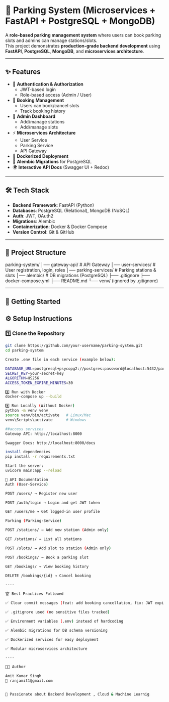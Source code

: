 ﻿# 🚗 Parking System (Microservices + FastAPI + PostgreSQL + MongoDB)

A **role-based parking management system** where users can book parking slots and admins can manage stations/slots.  
This project demonstrates **production-grade backend development** using **FastAPI**, **PostgreSQL**, **MongoDB**, and **microservices architecture**.

---

## ✨ Features

- 🔑 **Authentication & Authorization**
  - JWT-based login
  - Role-based access (Admin / User)
- 📅 **Booking Management**
  - Users can book/cancel slots
  - Track booking history
- 🏢 **Admin Dashboard**
  - Add/manage stations
  - Add/manage slots
- ⚡ **Microservices Architecture**
  - User Service
  - Parking Service
  - API Gateway
- 🐳 **Dockerized Deployment**
- 🔄 **Alembic Migrations** for PostgreSQL
- 🌍 **Interactive API Docs** (Swagger UI + Redoc)

---

## 🛠️ Tech Stack

- **Backend Framework**: FastAPI (Python)
- **Databases**: PostgreSQL (Relational), MongoDB (NoSQL)
- **Auth**: JWT, OAuth2
- **Migrations**: Alembic
- **Containerization**: Docker & Docker Compose
- **Version Control**: Git & GitHub

---

## 📂 Project Structure

parking-system/
│── gateway-api/ # API Gateway
│── user-services/ # User registration, login, roles
│── parking-services/ # Parking stations & slots
│── alembic/ # DB migrations (PostgreSQL)
├── .gitignore
├── docker-compose.yml
├── README.md
└── venv/  (ignored by .gitignore)

---
## 🚀 Getting Started

## ⚙️ Setup Instructions
### 1️⃣ Clone the Repository
```bash
git clone https://github.com/your-username/parking-system.git
cd parking-system

Create .env file in each service (example below):

DATABASE_URL=postgresql+psycopg2://postgres:password@localhost:5432/parking-system
SECRET_KEY=your-secret-key
ALGORITHM=HS256
ACCESS_TOKEN_EXPIRE_MINUTES=30

3️⃣ Run with Docker
docker-compose up --build

4️⃣ Run Locally (Without Docker)
python -m venv venv
source venv/bin/activate   # Linux/Mac
venv\Scripts\activate      # Windows

##access services
Gateway API: http://localhost:8000

Swagger Docs: http://localhost:8000/docs

install dependencies 
pip install -r requirements.txt

Start the server:
uvicorn main:app --reload

📖 API Documentation
Auth (User-Service)

POST /users/ → Register new user

POST /auth/login → Login and get JWT token

GET /users/me → Get logged-in user profile

Parking (Parking-Service)

POST /stations/ → Add new station (Admin only)

GET /stations/ → List all stations

POST /slots/ → Add slot to station (Admin only)

POST /bookings/ → Book a parking slot

GET /bookings/ → View booking history

DELETE /bookings/{id} → Cancel booking

----

🏆 Best Practices Followed

✅ Clear commit messages (feat: add booking cancellation, fix: JWT expiry bug)

✅ .gitignore used (no sensitive files tracked)

✅ Environment variables (.env) instead of hardcoding

✅ Alembic migrations for DB schema versioning

✅ Dockerized services for easy deployment

✅ Modular microservices architecture

----

👨‍💻 Author

Amit Kumar Singh
📧 ranjamit1@gmail.com


🚀 Passionate about Backend Development , Cloud & Machine Learnig
